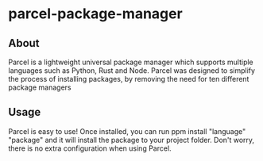 # parcel-package-manager

## About
Parcel is a lightweight universal package manager which supports multiple languages such as Python, Rust and Node.
Parcel was designed to simplify the process of installing packages, by removing the need for ten different package managers

## Usage
Parcel is easy to use! Once installed, you can run ppm install "language" "package" and it will install the package to your project folder. Don't worry, there is no extra configuration when using Parcel.
